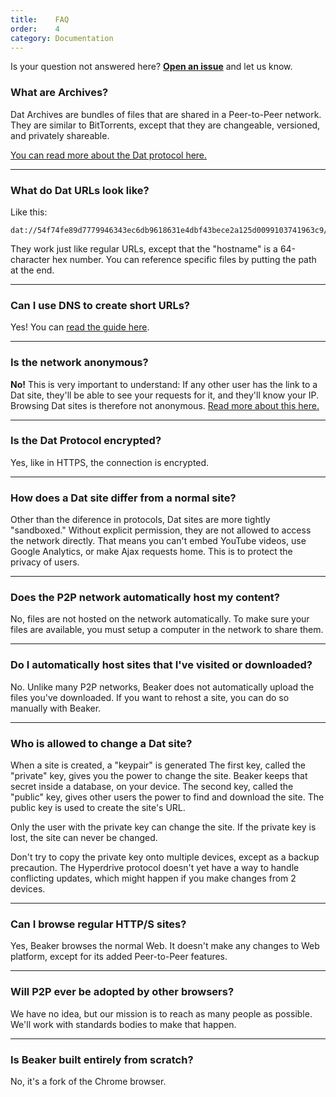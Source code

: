 ```yaml
---
title:    FAQ
order:    4
category: Documentation
---
```


Is your question not answered here?
**[Open an issue](https://github.com/beakerbrowser/FAQ/issues)** and let us know.

### What are Archives?

Dat Archives are bundles of files that are shared in a Peer-to-Peer network.
They are similar to BitTorrents, except that they are changeable, versioned, and privately shareable.

[You can read more about the Dat protocol here.](/docs/dat/intro.html)

<hr class="nomargin">

### What do Dat URLs look like?

Like this:

```
dat://54f74fe89d7779946343ec6db9618631e4dbf43bece2a125d0099103741963c9/
```

They work just like regular URLs, except that the "hostname" is a 64-character hex number.
You can reference specific files by putting the path at the end.

<hr class="nomargin">

### Can I use DNS to create short URLs?

Yes!
You can [read the guide here](/docs/dat/dns.html).

<hr class="nomargin">

### Is the network anonymous?

**No!**
This is very important to understand:
If any other user has the link to a Dat site, they'll be able to see
your requests for it, and they'll know your IP.
Browsing Dat sites is therefore not anonymous.
[Read more about this here.](/docs/dat/intro.html#security-properties)

<hr class="nomargin">

### Is the Dat Protocol encrypted?

Yes, like in HTTPS, the connection is encrypted.

<hr class="nomargin">

### How does a Dat site differ from a normal site?

Other than the diference in protocols, Dat sites are more tightly "sandboxed."
Without explicit permission, they are not allowed to access the network directly.
That means you can't embed YouTube videos, use Google Analytics, or make Ajax requests home.
This is to protect the privacy of users.

<hr class="nomargin">

### Does the P2P network automatically host my content?

No, files are not hosted on the network automatically.
To make sure your files are available, you must setup a computer in the network to share them.

<hr class="nomargin">

### Do I automatically host sites that I've visited or downloaded?

No.
Unlike many P2P networks, Beaker does not automatically upload the files you've downloaded.
If you want to rehost a site, you can do so manually with Beaker.

<hr class="nomargin">

### Who is allowed to change a Dat site?

When a site is created, a "keypair" is generated
The first key, called the "private" key, gives you the power to change the site.
Beaker keeps that secret inside a database, on your device.
The second key, called the "public" key, gives other users the power to find and download the site.
The public key is used to create the site's URL.

Only the user with the private key can change the site.
If the private key is lost, the site can never be changed.

<div class="technical-explanation" data-title="Beware!">
  <div class="icon"><span class="fa fa-exclamation-triangle"></span></div>
  <div class="body">
    <p>Don't try to copy the private key onto multiple devices, except as a backup precaution.
    The Hyperdrive protocol doesn't yet have a way to handle conflicting updates, which might happen if you make changes from 2 devices.</p>
  </div>
</div>

<hr class="nomargin">

### Can I browse regular HTTP/S sites?

Yes, Beaker browses the normal Web.
It doesn't make any changes to Web platform, except for its added Peer-to-Peer features.

<hr class="nomargin">

### Will P2P ever be adopted by other browsers?

We have no idea, but our mission is to reach as many people as possible.
We'll work with standards bodies to make that happen.

<hr class="nomargin">

### Is Beaker built entirely from scratch?

No, it's a fork of the Chrome browser.
